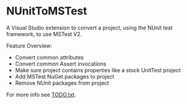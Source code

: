 # NUnitToMSTest

A Visual Studio extension to convert a project, using the NUnit test framework, to use MSTest V2.

Feature Overview:

* Convert common attributes
* Convert common Assert invocations
* Make sure project contains properties like a stock UnitTest project
* Add MSTest NuGet packages to project
* Remove NUnit packages from project

For more info see [TODO.txt](TODO.txt).
